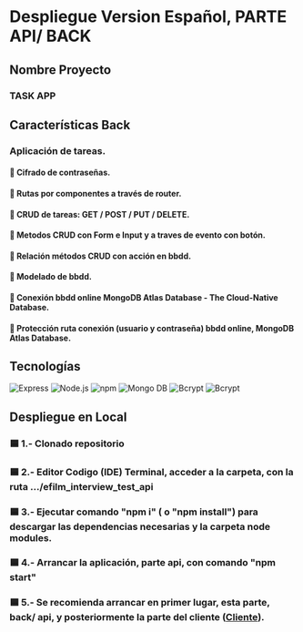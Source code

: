 <h1>Despliegue Version Español, PARTE API/ BACK</h1>

<h2>Nombre Proyecto</h2>

<h3>TASK APP</h3>


<h2>Características Back</h2>

<h3>Aplicación de tareas.</h3>

<h4> 🔹 Cifrado de contraseñas.</h4> 
<h4> 🔹 Rutas por componentes a través de router.</h4>   
<h4> 🔹 CRUD de tareas: GET / POST / PUT / DELETE.</h4>  
<h4> 🔹 Metodos CRUD con Form e Input y a traves de evento con botón.</h4>  
<h4> 🔹 Relación métodos CRUD con acción en bbdd.</h4> 
<h4> 🔹 Modelado de bbdd.</h4> 
<h4> 🔹 Conexión bbdd online MongoDB Atlas Database - The Cloud-Native Database.</h4>
<h4> 🔹 Protección ruta conexión (usuario y contraseña) bbdd online, MongoDB Atlas Database.</h4>


<h2>Tecnologías</h2>

![Express](https://img.shields.io/badge/Express-000000?style=for-the-badge&logo=express&logoColor=white&labelColor=101010)
![Node.js](https://img.shields.io/badge/Node.JS-339933?style=for-the-badge&logo=node.js&logoColor=white&labelColor=101010)
![npm](https://img.shields.io/badge/npm-CB3837?style=for-the-badge&logo=npm&logoColor=white&labelColor=101010)
![Mongo DB](https://img.shields.io/badge/MongoDB-47A248?style=for-the-badge&logo=mongodb&logoColor=white&labelColor=101010)
![Bcrypt](https://img.shields.io/badge/Bcrypt-CB3837?style=for-the-badge&logo=npm&logoColor=white&labelColor=101010)
![Bcrypt](https://img.shields.io/badge/Dotenv-CB3837?style=for-the-badge&logo=npm&logoColor=white&labelColor=101010)


<h2>Despliegue en Local</h2>

<h3>🟦 1.- Clonado repositorio</h3>
<h3>🟦 2.- Editor Codigo (IDE) Terminal, acceder a la carpeta, con la ruta .../efilm_interview_test_api</h3>
<h3>🟦 3.- Ejecutar comando "npm i" ( o "npm install") para descargar las dependencias necesarias y la carpeta node modules.</h3>
<h3>🟦 4.- Arrancar la aplicación, parte api, con comando "npm start"</h3>
<h3>🟦 5.- Se recomienda arrancar en primer lugar, esta parte, back/ api, y posteriormente la parte del cliente (<a href="https://github.com/Ssergiomc/efilm_interview_test_client">Cliente</a>).</h3>
